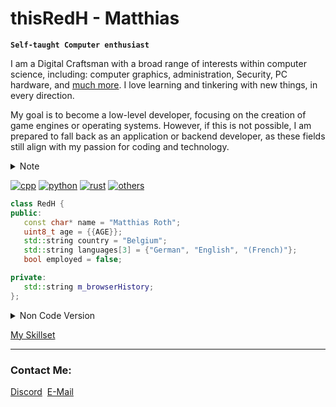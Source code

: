 # thisRedH - Matthias

**`Self-taught Computer enthusiast`**

I am a Digital Craftsman with a broad range of interests within computer science, including: computer graphics, administration, Security, PC hardware, and [much more](skillset.md). I love learning and tinkering with new things, in every direction.

My goal is to become a low-level developer, focusing on the creation of game engines or operating systems. However, if this is not possible, I am prepared to fall back as an application or backend developer, as these fields still align with my passion for coding and technology.

<details>
<summary>Note</summary>
&emsp;I have a special talent in the art of Yak Shaving.<br>
&emsp;So if you ever find me tangled up in some seemingly unrelated tasks, rest assured,<br>
&emsp;I'm probably just on an adventurous quest to optimize my coding universe!
</details>

[![cpp](https://img.shields.io/badge/Language-C%2FC%2B%2B-success?logo=cplusplus&logoColor=white&style=flat)](https://cplusplus.com)
[![python](https://img.shields.io/badge/Language-Python-success?logo=Python&logoColor=white&style=flat)](https://www.python.org)
[![rust](https://img.shields.io/badge/Language-Rust-success?logo=rust&logoColor=white&style=flat)](https://www.rust-lang.org)
[![others](https://img.shields.io/badge/Language-Others-red?style=flat)](skillset.md#programming-languages)

```cpp
class RedH {
public:
   const char* name = "Matthias Roth";
   uint8_t age = {{AGE}};
   std::string country = "Belgium";
   std::string languages[3] = {"German", "English", "(French)"};
   bool employed = false;

private:
   std::string m_browserHistory;
};
```

<details>
<summary>Non Code Version</summary>
&emsp;&emsp;Name: Matthias Roth<br>
&emsp;&emsp;Age: {{AGE}}<br>
&emsp;&emsp;Country: Belgium<br>
&emsp;&emsp;Languages: German, English, (French)<br>
&emsp;&emsp;Employed: No
</details>

[My Skillset](skillset.md)

---

### Contact Me:
[Discord](https://discordapp.com/users/1048765572109832252)&nbsp;
[E-Mail](mailto:redh.the.dev@gmail.com)

<!-- ![thisRedH's top langs](https://github-readme-stats.vercel.app/api/top-langs/?username=thisRedH&theme=dracula&hide_border=false&include_all_commits=true&count_private=true&layout=compact) -->
<!---->
